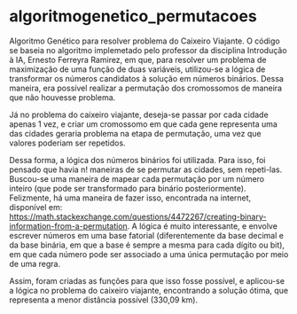 # algoritmogenetico_permutacoes
Algoritmo Genético para resolver problema do Caixeiro Viajante. O código se baseia no algoritmo implemetado pelo professor da disciplina Introdução à IA,
Ernesto Ferreyra Ramirez, em que, para resolver um problema de maximização de uma função de duas variáveis, utilizou-se a lógica de transformar os números
candidatos à solução em números binários. Dessa maneira, era possível realizar a permutação dos cromossomos de maneira que não houvesse problema.

Já no problema do caixeiro viajante, deseja-se passar por cada cidade apenas 1 vez, e criar um cromossomo em que cada gene representa uma das cidades geraria 
problema na etapa de permutação, uma vez que valores poderiam ser repetidos.

Dessa forma, a lógica dos números binários foi utilizada. Para isso, foi pensado que havia n! maneiras de se permutar as cidades, sem repeti-las. Buscou-se uma 
maneira de mapear cada permutação por um número inteiro (que pode ser transformado para binário posteriormente). Felizmente, há uma maneira de fazer isso, encontrada
na internet, disponível em: https://math.stackexchange.com/questions/4472267/creating-binary-information-from-a-permutation. A lógica é muito interessante, e envolve
escrever números em uma base fatorial (diferentemente da base decimal e da base binária, em que a base é sempre a mesma para cada dígito ou bit), em que cada número
pode ser associado a uma única permutação por meio de uma regra.

Assim, foram criadas as funções para que isso fosse possível, e aplicou-se a lógica no problema do caixeiro viajante, encontrando a solução ótima, que representa
a menor distância possível (330,09 km).




